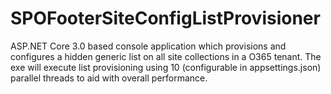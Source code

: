 # SPOFooterSiteConfigListProvisioner

ASP.NET Core 3.0 based console application which provisions and configures a hidden generic list on all site collections in a O365 tenant.  The exe will execute list 
provisioning using 10 (configurable in appsettings.json) parallel threads to aid with overall performance.  

